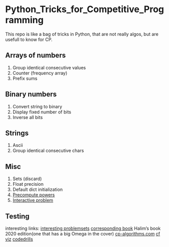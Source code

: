 # Python_Tricks_for_Competitive_Programming
This repo is like a bag of tricks in Python, that are not really algos, but are usefull to know for CP.

## Arrays of numbers
1. Group identical consecutive values
2. Counter (frequency array)
3. Prefix sums

## Binary numbers
1. Convert string to binary
2. Display fixed number of bits
3. Inverse all bits

## Strings
1. Ascii
2. Group identical consecutive chars


## Misc
1. Sets (discard)
2. Float precision
3. Default dict initialization
4. [Precompute powers](https://github.com/IAbeteEtMechante/Python_Tricks_for_Competitive_Programming/blob/main/Misc/precompute_powers.py)
5. [Interactive problem](https://github.com/IAbeteEtMechante/Python_Tricks_for_Competitive_Programming/blob/main/Misc/interactive.py)

## Testing



interesting links:
[interesting problemsets](https://cses.fi/problemset/)
[corresponding book](https://cses.fi/book/index.php)
Halim’s book 2020 edition(one that has a big Omega in the cover)
[cp-algorithms.com](cp-algorithms.com)
[cf viz](https://cfviz.netlify.app/index.html)
[codedrills](https://recommender.codedrills.io)